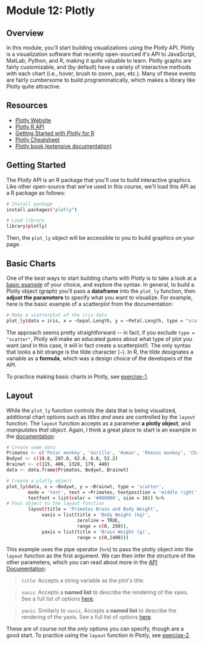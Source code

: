 # Module 12: Plotly

## Overview
In this module, you'll start building visualizations using the Plotly API. Plotly is a visualization software that recently open-sourced it's API to JavaScript, MatLab, Python, and R, making it quite valuable to learn. Plotly graphs are fairly customizable, and (by default) have a variety of interactive methods with each chart (i.e., hover, brush to zoom, pan, etc.). Many of these events are fairly cumbersome to build programmatically, which makes a library like Plotly quite attractive.

<!-- START doctoc -->
<!-- END doctoc -->

## Resources
- [Plotly Website](https://plot.ly/)
- [Plotly R API](https://plot.ly/r/)
- [Getting Started with Plotly for R](https://plot.ly/r/getting-started/)
- [Plotly Cheatsheet](https://images.plot.ly/plotly-documentation/images/r_cheat_sheet.pdf)
- [Plotly book (extensive documentation)](https://cpsievert.github.io/plotly_book/)

## Getting Started
The Plotly API is an R package that you'll use to build interactive graphics. Like other open-source that we've used in this course, we'll load this API as a R package as follows:

```bash
# Install package
install.packages("plotly")

# Load library
library(plotly)
```

Then, the `plot_ly` object will be accessible to you to build graphics on your page.

## Basic Charts
One of the best ways to start building charts with Plotly is to take a look at a [basic example](https://plot.ly/r/#basic-charts) of your choice, and explore the syntax. In general, to build a Plotly object (graph) you'll pass a **dataframe** into the `plot_ly` function, then **adjust the parameters** to specify what you want to visualize. For example, here is the basic example of a scatterplot from the documentation:

```bash
# Make a scatterplot of the iris data
plot_ly(data = iris, x = ~Sepal.Length, y = ~Petal.Length, type = "scatter")
```

The approach seems pretty straightforward -- in fact, if you exclude `type = "scatter"`, Plotly will make an educated guess about what type of plot you want (and in this case, it will in fact create a scatterplot!). The only syntax that looks a bit strange is the tilde character (`~`). In R, the tilde designates a variable as a **formula**, which was a design choice of the developers of the API.

To practice making basic charts in Plotly, see [exercise-1](exercise-1).

## Layout
While the `plot_ly` function controls the data that is being visualized, additional chart options such as _titles and axes_ are controlled by the `layout` function. The `layout` function accepts as a parameter **a plotly object**, and _manipulates that object_. Again, I think a great place to start is an example in the [documentation](https://plot.ly/r/text-and-annotations/):

```bash
# Create some data
Primates <- c('Potar monkey', 'Gorilla', 'Human', 'Rhesus monkey', 'Chimp')
Bodywt <- c(10.0, 207.0, 62.0, 6.8, 52.2)
Brainwt <- c(115, 406, 1320, 179, 440)
data <- data.frame(Primates, Bodywt, Brainwt)

# Create a plotly object
plot_ly(data, x = ~Bodywt, y = ~Brainwt, type = 'scatter',
        mode = 'text', text = ~Primates, textposition = 'middle right',
        textfont = list(color = '#000000', size = 16)) %>%
# Pass object to the layout function
        layout(title = 'Primates Brain and Body Weight',
             xaxis = list(title = 'Body Weight (kg)',
                          zeroline = TRUE,
                          range = c(0, 250)),
             yaxis = list(title = 'Brain Weight (g)',
                          range = c(0,1400)))
```
This example uses the pipe operator (`%>%`) to pass the plotly object _into_ the `layout` function as the first argument. We can then infer the structure of the other parameters, which you can read about more in the [API Documentation](https://plot.ly/r/reference/#Layout_and_layout_style_objects):

>`title`: Accepts a string variable as the plot's title.

>`xaxis`: Accepts a **named list** to describe the rendering of the xaxis. See a full list of options [here](https://plot.ly/r/reference/#layout-xaxis).

>`yaxis`: Similarly to `xaxis`, Accepts a **named list** to describe the rendering of the yaxis. See a full list of options [here](https://plot.ly/r/reference/#layout-yaxis).

These are of course not the _only_ options you can specify, though are a good start. To practice using the `layout` function in Plotly, see [exercise-2](exercise-2).
